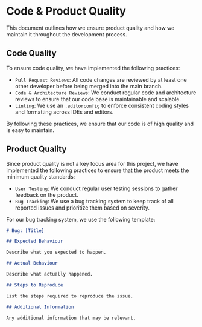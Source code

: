 # Code & Product Quality

This document outlines how we ensure product quality and how we maintain it throughout the development process.

## Code Quality

To ensure code quality, we have implemented the following practices:

- `Pull Request Reviews`: All code changes are reviewed by at least one other developer before being merged into the main branch.
- `Code & Architecture Reviews`: We conduct regular code and architecture reviews to ensure that our code base is maintainable and scalable.
- `Linting`: We use an `.editorconfig` to enforce consistent coding styles and formatting across IDEs and editors.

By following these practices, we ensure that our code is of high quality and is easy to maintain.

## Product Quality

Since product quality is not a key focus area for this project, we have implemented the following practices to ensure that the product meets the minimum quality standards:

- `User Testing`: We conduct regular user testing sessions to gather feedback on the product.
- `Bug Tracking`: We use a bug tracking system to keep track of all reported issues and prioritize them based on severity.

For our bug tracking system, we use the following template:

```markdown
# Bug: [Title]

## Expected Behaviour

Describe what you expected to happen.

## Actual Behaviour

Describe what actually happened.

## Steps to Reproduce

List the steps required to reproduce the issue.

## Additional Information

Any additional information that may be relevant.
```